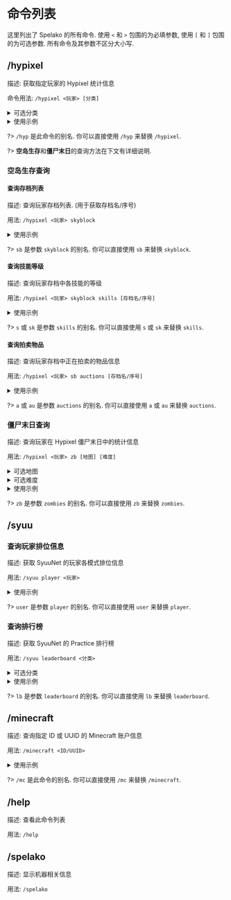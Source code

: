 # 命令列表
这里列出了 Spelako 的所有命令. 使用 `<` 和 `>` 包围的为必填参数, 使用 `[` 和 `]` 包围的为可选参数. 所有命令及其参数不区分大小写.

## /hypixel
描述: 获取指定玩家的 Hypixel 统计信息

命令用法: `/hypixel <玩家> [分类]`

<details>
<summary>可选分类</summary>

- guild, g (公会)
- bedwars, bw (起床战争)
- skywars, sw (空岛战争)
- uhc (极限生存冠军)
- mewagalls, mw (超级战墙)
- blitzsg, bsg, hungergames (闪电饥饿游戏)
- skyblock, sb (空岛生存)
- zombies, zb (僵尸末日)

?> 如果留空, 将显示玩家的 Hypixel 基本信息.

</details>

<details>
<summary>使用示例</summary>

- `/hypixel Peaksol` - 查询 <u>Peaksol</u> 的基本信息
- `/hypixel Technoblade g` - 查询 <u>Technoblade</u> 的<u>公会</u>信息
- `/hypixel iTMG sw` - 查询 <u>iTMG</u> 的<u>空岛战争</u>统计数据
- `/hypixel BedlessNoob bedwars` - 查询 <u>BedlessNoob</u> 的<u>起床战争</u>统计数据
- `/hypixel Dual megawalls` - 查询 <u>Dual</u> 的<u>超级战墙</u>统计数据

</details>

?> `/hyp` 是此命令的别名. 你可以直接使用 `/hyp` 来替换 `/hypixel`.

?> **空岛生存**和**僵尸末日**的查询方法在下文有详细说明.

### 空岛生存查询
#### 查询存档列表
描述: 查询玩家存档列表. (用于获取存档名/序号)

用法: `/hypixel <玩家> skyblock`

<details>
<summary>使用示例</summary>

- `/hypixel Minikloon skyblock` - 查询 <u>Minikloon</u> 的<u>存档列表</u>
- `/hypixel Peaksol sb` - 查询 <u>Peaksol</u> 的<u>存档列表</u>

</details>

?> `sb` 是参数 `skyblock` 的别名. 你可以直接使用 `sb` 来替换 `skyblock`.

#### 查询技能等级
描述: 查询玩家存档中各技能的等级

用法: `/hypixel <玩家> skyblock skills [存档名/序号]`

<details>
<summary>使用示例</summary>

- `/hypixel LeaPhant sb skills grape` - 查询 <u>Minikloon</u> 的 <u>Grape</u> 存档的技能信息
- `/hypixel Rikkawww sb s 2` - 查询 <u>Rikkawww</u> 的第 <u>2</u> 个存档的技能信息

?> 如果留空, 将显示玩家的第 1 个存档的技能信息.

</details>

?> `s` 或 `sk` 是参数 `skills` 的别名. 你可以直接使用 `s` 或 `sk` 来替换 `skills`.

#### 查询拍卖物品
描述: 查询玩家存档中正在拍卖的物品信息

用法: `/hypixel <玩家> sb auctions [存档名/序号]`

<details>
<summary>使用示例</summary>

- `/hypixel Shiiyu sb auctions zucchini` - 查询 <u>Shiiyu</u> 的 <u>Zucchini</u> 存档的物品拍卖信息
- `/hypixel YMCatlord sb a 3` - 查询 <u>YMCatlord</u> 的第 <u>3</u> 个存档的物品拍卖信息

?> 如果留空, 将显示玩家的第 1 个存档的物品拍卖信息.

</details>

?> `a` 或 `au` 是参数 `auctions` 的别名. 你可以直接使用 `a` 或 `au` 来替换 `auctions`.

### 僵尸末日查询
描述: 查询玩家在 Hypixel 僵尸末日中的统计信息

用法: `/hypixel <玩家> zb [地图] [难度]`

<details>
<summary>可选地图</summary>

- deadend, de (穷途末路)
- badblood, bb (坏血之宫)
- alienarcadium, aa (外星游乐园)

?> 如果留空, 将显示玩家所有地图的统计数据.

</details>

<details>
<summary>可选难度</summary>

- normal, norm (普通)
- hard (困难)
- rip (安息)

?> 如果留空, 将显示玩家所有难度的统计数据.

</details>

<details>
<summary>使用示例</summary>

- `/hypixel Peaksol zb` - 查询 <u>Peaksol</u> 在<u>全部</u>地图<u>全部</u>难度的统计信息
- `/hypixel Bzake zb aa` - 查询 <u>Bzake</u> 在<u>外星游乐园</u>地图<u>全部</u>难度的统计信息
- `/hypixel Typhoon_Alex zb de norm` - 查询 <u>Typhoon_Alex</u> 在<u>穷途末路</u>地图<u>普通</u>难度的统计信息

</details>

?> `zb` 是参数 `zombies` 的别名. 你可以直接使用 `zb` 来替换 `zombies`.

## /syuu
### 查询玩家排位信息
描述: 获取 SyuuNet 的玩家各模式排位信息

用法: `/syuu player <玩家>`

<details>
<summary>使用示例</summary>

- `/syuu player Distory` - 查询 <u>Distory</u> 的排位信息
- `/syuu user lipchya` - 查询 <u>lipchya</u> 的排位信息

</details>

?> `user` 是参数 `player` 的别名. 你可以直接使用 `user` 来替换 `player`.

### 查询排行榜
描述: 获取 SyuuNet 的 Practice 排行榜

用法: `/syuu leaderboard <分类>`

<details>
<summary>可选分类</summary>

- sharp2prot2, s2p2
- mcsg, sg
- octc
- gapple, goldenapple
- archer, bow
- nodelay, combo
- soup
- builduhc, buhc
- debuff
- sharp4prot3, s4p3
- sumo
- axe
- spleef
- finaluhc
- bridge
- mlgrush, mlg, rush

</details>

<details>
<summary>使用示例</summary>

- `/syuu leaderboard s2p2` - 查询 <u>Sharp2Prot2</u> 模式的排行榜
- `/hypixel lb buhc` - 查询 <u>BuildUHC</u> 模式的排行榜

</details>

?> `lb` 是参数 `leaderboard` 的别名. 你可以直接使用 `lb` 来替换 `leaderboard`.

## /minecraft
描述: 查询指定 ID 或 UUID 的 Minecraft 账户信息

用法: `/minecraft <ID/UUID>`

<details>
<summary>使用示例</summary>

- `/minecraft Peaksol` - 查询 ID 为 <u>Peaksol</u> 的 Minecrat 账户信息
- `/mc 2e951afe18f241e1ae021667f39e4f5b` - 查询 UUID 为 <u>2e951afe18f241e1ae021667f39e4f5b</u> 的 Minecrat 账户信息
- `/mc f7c77d99-9f15-4a66-a87d-c4a51ef30d19` - 查询 UUID 为 <u>f7c77d99-9f15-4a66-a87d-c4a51ef30d19</u> 的 Minecrat 账户信息

</details>

?> `/mc` 是此命令的别名. 你可以直接使用 `/mc` 来替换 `/minecraft`.

## /help
描述: 查看此命令列表

用法: `/help`

## /spelako
描述: 显示机器相关信息

用法: `/spelako`